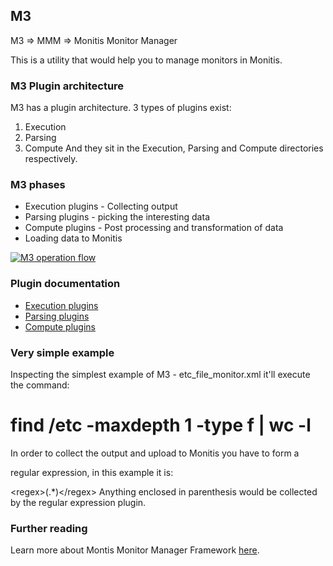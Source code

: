 ## M3

M3 => MMM => Monitis Monitor Manager

This is a utility that would help you to manage monitors in Monitis.

### M3 Plugin architecture

M3 has a plugin architecture. 3 types of plugins exist:
 1. Execution
 2. Parsing
 3. Compute
And they sit in the Execution, Parsing and Compute directories respectively.

### M3 phases

 * Execution plugins - Collecting output
 * Parsing plugins - picking the interesting data
 * Compute plugins - Post processing and transformation of data
 * Loading data to Monitis

<a href="http://blog.monitis.com/wp-content/uploads/2012/02/M3Flow.png"><img src="http://blog.monitis.com/wp-content/uploads/2012/02/M3Flow.png" title="M3 operation flow" /></a>

### Plugin documentation

 * <a href="https://github.com/monitisexchange/Monitis-Linux-Scripts/blob/master/M3/Execution/README.md">Execution plugins</a>
 * <a href="https://github.com/monitisexchange/Monitis-Linux-Scripts/blob/master/M3/Parsing/README.md">Parsing plugins</a>
 * <a href="https://github.com/monitisexchange/Monitis-Linux-Scripts/blob/master/M3/Compute/README.md">Compute plugins</a>

### Very simple example

Inspecting the simplest example of M3 - etc&#95;file&#95;monitor.xml it'll
execute the command:

 # find /etc -maxdepth 1 -type f | wc -l

In order to collect the output and upload to Monitis you have to form a

regular expression, in this example it is:

&lt;regex&gt;(.*)&lt;/regex&gt;
Anything enclosed in parenthesis would be collected by the regular expression
plugin.

### Further reading
Learn more about Montis Monitor Manager Framework <a href="http://blog.monitis.com/index.php/tag/m3/">here</a>.
